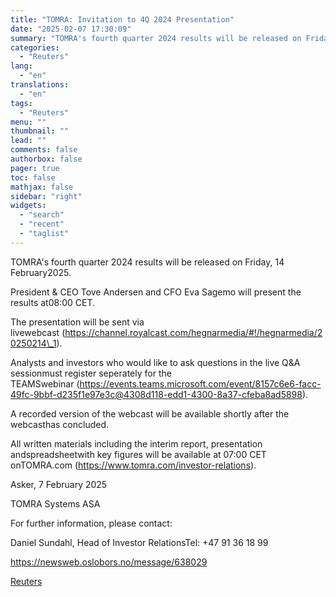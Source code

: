```yaml
---
title: "TOMRA: Invitation to 4Q 2024 Presentation"
date: "2025-02-07 17:30:09"
summary: "TOMRA's fourth quarter 2024 results will be released on Friday, 14 February2025.President &amp; CEO Tove Andersen and CFO Eva Sagemo will present the results at08:00 CET.The presentation will be sent via livewebcast (https://channel.royalcast.com/hegnarmedia/#!/hegnarmedia/20250214_1).Analysts and investors who would like to ask questions in the live Q&amp;A sessionmust register seperately for the..."
categories:
  - "Reuters"
lang:
  - "en"
translations:
  - "en"
tags:
  - "Reuters"
menu: ""
thumbnail: ""
lead: ""
comments: false
authorbox: false
pager: true
toc: false
mathjax: false
sidebar: "right"
widgets:
  - "search"
  - "recent"
  - "taglist"
---
```


TOMRA's fourth quarter 2024 results will be released on Friday, 14 February2025.

President & CEO Tove Andersen and CFO Eva Sagemo will present the results at08:00 CET.

The presentation will be sent via livewebcast (https://channel.royalcast.com/hegnarmedia/#!/hegnarmedia/20250214\_1).

Analysts and investors who would like to ask questions in the live Q&A sessionmust register seperately for the TEAMSwebinar (https://events.teams.microsoft.com/event/8157c6e6-facc-49fc-9bbf-d235f1e97e3c@4308d118-edd1-4300-8a37-cfeba8ad5898).

A recorded version of the webcast will be available shortly after the webcasthas concluded.

All written materials including the interim report, presentation andspreadsheetwith key figures will be available at 07:00 CET onTOMRA.com (https://www.tomra.com/investor-relations).

Asker, 7 February 2025

TOMRA Systems ASA

For further information, please contact:

Daniel Sundahl, Head of Investor RelationsTel: +47 91 36 18 99

https://newsweb.oslobors.no/message/638029

[Reuters](https://www.tradingview.com/news/reuters.com,2025-02-07:newsml_ObiDGrzca:0-tomra-invitation-to-4q-2024-presentation/)

